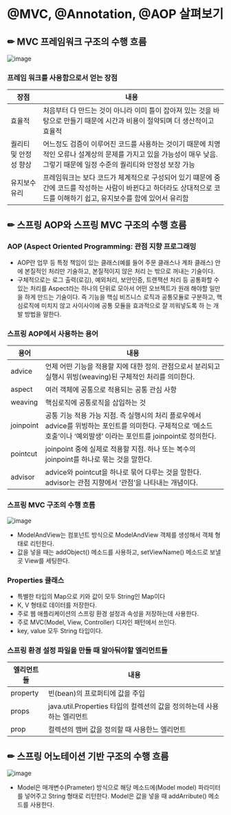 # @MVC, @Annotation, @AOP 살펴보기



## ✏ MVC 프레임워크 구조의 수행 흐름
![image](https://user-images.githubusercontent.com/49936027/139772019-37a6f48b-36f4-4b66-a1ed-a67f8583346a.png)


### 프레임 워크를 사용함으로서 얻는 장점

| 장점	| 내용|
|------|---|
| 효율적 |	처음부터 다 만드는 것이 아니라 이미 틀이 잡아져 있는 것을 바탕으로 만들기 때문에 시간과 비용이 절약되며 더 생산적이고 효율적|
| 퀄리티 및 안정성 향상 |	 어느정도 검증이 이루어진 코드를 사용하는 것이기 때문에 치명적인 오류나 설계상의 문제를 가지고 있을 가능성이 매우 낮음. 그렇기 때문에 일정 수준의 퀄리티와 안정성 보장 가능|
| 유지보수 유리 |	 프레임워크는 보다 코드가 체계적으로 구성되어 있기 떄문에 중간에 코드를 작성하는 사람이 바뀐다고 하더라도 상대적으로 코드를 이해하기 쉽고, 유지보수를 함에 있어서 유리함|



## ✏ 스프링 AOP와 스프링 MVC 구조의 수행 흐름

### AOP (Aspect Oriented Programming: 관점 지향 프로그래밍
 * AOP란 업무 등 특정 책임이 있는 클래스(예를 들어 주문 클래스나 계좌 클래스) 안에 본질적인 처리만 기술하고, 본질적이지 않은 처리 는 밖으로 꺼내는 기술이다.
 * 구체적으로는 로그 출력(로깅), 예외처리, 보안인증, 트랜잭션 처리 등 공통화할 수 있는 처리를 Aspect라는 하나의 단위로 모아서 어떤 오브젝트가 원래 해야할 일만을 하게 만드는 기술이다. 즉 기능을 핵심 비즈니스 로직과 공통모듈로 구분하고, 핵심로직에 미치지 않고 사이사이에 공통 모듈을 효과적으로 잘 끼워넣도록 하 는 개발 방법을 말한다.

### 스프링 AOP에서 사용하는 용어
|용어 |	내용 |
|------|---|
| advice | 	언제 어떤 기능을 적용할 지에 대한 정의. 관점으로서 분리되고 실행시 위빙(weaving)된 구체적인 처리를 의미한다.|
| aspect | 	여러 객체에 공통으로 적용되는 공통 관심 사항|
| weaving |	핵심로직에 공통로직을 삽입하는 것|
| joinpoint|	공통 기능 적용 가능 지점. 즉 실행시의 처리 플로우에서 advice를 위빙하는 포인트를 의미한다. 구체적으로 ‘메소드 호출’이나 ‘예외발생’ 이라는 포인트를 joinpoint로 정의한다.|
| pointcut | 	 joinpoint 중에 실제로 적용할 지점. 하나 또는 복수의 joinpoint를 하나로 묶는 것을 말한다.|
| advisor | 	advice와 pointcut을 하나로 묶어 다루는 것을 말한다. advisor는 관점 지향에서 ‘관점’을 나타내는 개념이다.|

### 스프링 MVC 구조의 수행 흐름
![image](https://user-images.githubusercontent.com/49936027/139772289-f25597e9-43e2-48b8-8d84-1a5f7b8f9082.png)

* ModelAndView는 컴포넌트 방식으로 ModelAndView 객체를 생성해서 객체 형태로 리턴한다.
* 값을 넣을 때는 addObject() 메소드를 사용하고, setViewName() 메소드로 보낼곳 View를 세팅한다.

### Properties 클래스
* 특별한 타입의 Map으로 키와 값이 모두 String인 Map이다
* K, V 형태로 데이터를 저장한다.
* 주로 웹 애플리케이션의 스프링 환경 설정과 속성을 저장하는데 사용한다.
* 주로 MVC(Model, View, Controller) 디자인 패턴에서 쓰인다.
* key, value 모두 String 타입이다.

### 스프링 환경 설정 파일을 만들 때 알아둬야할 엘리먼트들

| 엘리먼트들	| 내용 |
|------|---|
| property |	빈(bean)의 프로퍼티에 값을 주입|||
| props |	java.util.Properties 타입의 컬렉션의 값을 정의하는데 사용하는 엘리먼트|
| prop |	<props> 컬렉션의 맴버 값을 정의할 때 사용한느 엘리먼트||

  
  
## ✏ 스프링 어노테이션 기반 구조의 수행 흐름
  ![image](https://user-images.githubusercontent.com/49936027/139772424-e8bd7e45-998a-4ea3-80cd-c16641397073.png)

  * Model은 매개변수(Prameter) 방식으로 해당 메소드에(Model model) 파라미터를 넣어주고 String 형태로 리턴한다. Model은 값을 넣을 때 addArribute() 메소드를 사용한다.

